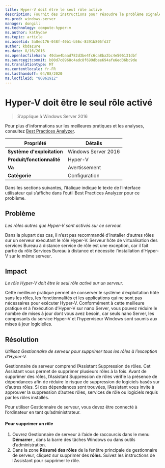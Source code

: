 ```yaml
---
title: Hyper-V doit être le seul rôle activé
description: Fournit des instructions pour résoudre le problème signalé par cette règle de Best Practices Analyzer.
ms.prod: windows-server
manager: dongill
ms.technology: compute-hyper-v
ms.author: kathydav
ms.topic: article
ms.assetid: 5a0ed176-048f-40b1-b56c-8391b805fd37
author: kbdazure
ms.date: 8/16/2016
ms.openlocfilehash: 40dae4baad782d3be4fc6ca8ba2bc4e506131dbf
ms.sourcegitcommit: b00d7c8968c4adc8f699dbee694afe6ed36bc9de
ms.translationtype: MT
ms.contentlocale: fr-FR
ms.lasthandoff: 04/08/2020
ms.locfileid: "80861912"
---
```

# <a name="hyper-v-should-be-the-only-enabled-role"></a>Hyper-V doit être le seul rôle activé

>S’applique à Windows Server 2016

Pour plus d'informations sur les meilleures pratiques et les analyses, consultez [Best Practices Analyzer](https://go.microsoft.com/fwlink/?LinkId=122786).  
  
|Propriété|Détails|  
|-|-|  
|**Système d'exploitation**|Windows Server 2016|  
|**Produit/fonctionnalité**|Hyper-V|  
|**Va**|Avertissement|  
|**Catégorie**|Configuration|  
  
Dans les sections suivantes, l’italique indique le texte de l’interface utilisateur qui s’affiche dans l’outil Best Practices Analyzer pour ce problème.  
  
## <a name="issue"></a>Problème  
  
*Les rôles autres que Hyper-V sont activés sur ce serveur.*  
  
Dans la plupart des cas, il n’est pas recommandé d’installer d’autres rôles sur un serveur exécutant le rôle Hyper-V. Serveur hôte de virtualisation des services Bureau à distance service de rôle est une exception, car il fait partie du rôle Services Bureau à distance et nécessite l’installation d’Hyper-V sur le même serveur.  
  
## <a name="impact"></a>Impact  
  
*Le rôle Hyper-V doit être le seul rôle activé sur un serveur.*  
  
Cette meilleure pratique permet de conserver le système d’exploitation hôte sans les rôles, les fonctionnalités et les applications qui ne sont pas nécessaires pour exécuter Hyper-V. Conformément à cette meilleure pratique et à l’exécution d’Hyper-V sur nano Server, vous pouvez réduire le nombre de mises à jour dont vous avez besoin, car seuls nano Server, les composants du service Hyper-V et l’hyperviseur Windows sont soumis aux mises à jour logicielles.  
  
## <a name="resolution"></a>Résolution  
  
*Utilisez Gestionnaire de serveur pour supprimer tous les rôles à l’exception d’Hyper-V.*  
  
Gestionnaire de serveur comprend l’Assistant Suppression de rôles. Cet Assistant vous permet de supprimer plusieurs rôles à la fois. Avant de supprimer des rôles, l’Assistant Suppression de rôles vérifie la présence de dépendances afin de réduire le risque de suppression de logiciels basés sur d’autres rôles. Si des dépendances sont trouvées, l’Assistant vous invite à approuver la suppression d’autres rôles, services de rôle ou logiciels requis par les rôles installés.   
  
Pour utiliser Gestionnaire de serveur, vous devez être connecté à l’ordinateur en tant qu’administrateur.  
  
#### <a name="to-remove-a-role"></a>Pour supprimer un rôle  
  
1.  Ouvrez Gestionnaire de serveur à l’aide de raccourcis dans le menu **Démarrer** , dans la barre des tâches Windows ou dans outils d’administration.  
2.   Dans la zone **Résumé des rôles** de la fenêtre principale de gestionnaire de serveur, cliquez sur supprimer des **rôles**. Suivez les instructions de l’Assistant pour supprimer le rôle.   
  
  
  


